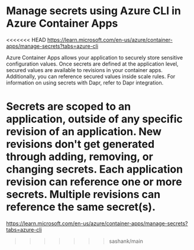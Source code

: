 # Manage secrets using Azure CLI in Azure Container Apps

<<<<<<< HEAD
https://learn.microsoft.com/en-us/azure/container-apps/manage-secrets?tabs=azure-cli

Azure Container Apps allows your application to securely store sensitive configuration values. Once secrets are defined at the application level, secured values are available to revisions in your container apps. Additionally, you can reference secured values inside scale rules. For information on using secrets with Dapr, refer to Dapr integration.

Secrets are scoped to an application, outside of any specific revision of an application.
New revisions don't get generated through adding, removing, or changing secrets.
Each application revision can reference one or more secrets.
Multiple revisions can reference the same secret(s).
=======
https://learn.microsoft.com/en-us/azure/container-apps/manage-secrets?tabs=azure-cli
>>>>>>> sashank/main
